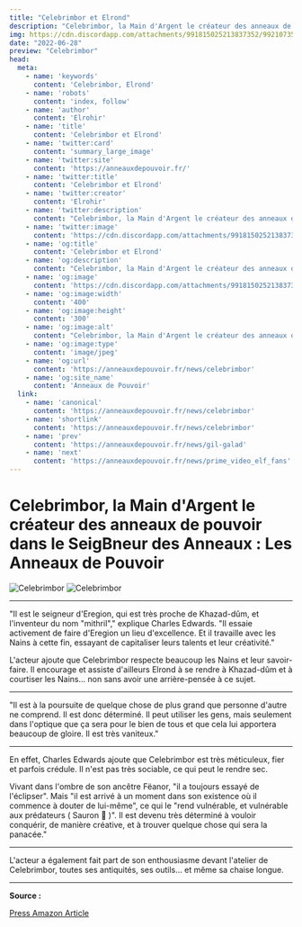 ```yaml
---
title: "Celebrimbor et Elrond"
description: "Celebrimbor, la Main d'Argent le créateur des anneaux de pouvoir"
img: https://cdn.discordapp.com/attachments/991815025213837352/992107350846615662/20220628_104240.jpg
date: "2022-06-28"
preview: "Celebrimbor"
head:
  meta:
    - name: 'keywords'
      content: 'Celebrimbor, Elrond'
    - name: 'robots'
      content: 'index, follow'
    - name: 'author'
      content: 'Elrohir'
    - name: 'title'
      content: 'Celebrimbor et Elrond'  
    - name: 'twitter:card'
      content: 'summary_large_image'
    - name: 'twitter:site'
      content: 'https://anneauxdepouvoir.fr/'
    - name: 'twitter:title'
      content: 'Celebrimbor et Elrond'
    - name: 'twitter:creator'
      content: 'Elrohir'
    - name: 'twitter:description'
      content: "Celebrimbor, la Main d'Argent le créateur des anneaux de pouvoir"
    - name: 'twitter:image'
      content: 'https://cdn.discordapp.com/attachments/991815025213837352/992107350846615662/20220628_104240.jpg'
    - name: 'og:title'
      content: 'Celebrimbor et Elrond'
    - name: 'og:description'
      content: "Celebrimbor, la Main d'Argent le créateur des anneaux de pouvoir"
    - name: 'og:image'
      content: 'https://cdn.discordapp.com/attachments/991815025213837352/992107350846615662/20220628_104240.jpg'
    - name: 'og:image:width'
      content: '400'
    - name: 'og:image:height'
      content: '300'
    - name: 'og:image:alt'
      content: "Celebrimbor, la Main d'Argent le créateur des anneaux de pouvoir"
    - name: 'og:image:type'
      content: 'image/jpeg'
    - name: 'og:url'
      content: 'https://anneauxdepouvoir.fr/news/celebrimbor'
    - name: 'og:site_name'
      content: 'Anneaux de Pouvoir'
  link:
    - name: 'canonical'
      content: 'https://anneauxdepouvoir.fr/news/celebrimbor'
    - name: 'shortlink'
      content: 'https://anneauxdepouvoir.fr/news/celebrimbor'
    - name: 'prev'
      content: 'https://anneauxdepouvoir.fr/news/gil-galad'
    - name: 'next'
      content: 'https://anneauxdepouvoir.fr/news/prime_video_elf_fans'
---
```


# **Celebrimbor, la Main d'Argent le créateur des anneaux de pouvoir dans le SeigBneur des Anneaux : Les Anneaux de Pouvoir** 

![Celebrimbor](https://cdn.discordapp.com/attachments/991815025213837352/992107351597383771/20220628_110316.jpg)
![Celebrimbor](https://cdn.discordapp.com/attachments/991815025213837352/992107350846615662/20220628_104240.jpg)

---

"Il est le seigneur d'Eregion, qui est très proche de Khazad-dûm, et l'inventeur du nom "mithril"," explique Charles Edwards. "Il essaie activement de faire d'Eregion un lieu d'excellence. Et il travaille avec les Nains à cette fin, essayant de capitaliser leurs talents et leur créativité."

L'acteur ajoute que Celebrimbor respecte beaucoup les Nains et leur savoir-faire. Il encourage et assiste d'ailleurs Elrond à se rendre à Khazad-dûm et à courtiser les Nains... non sans avoir une arrière-pensée à ce sujet.

---

"Il est à la poursuite de quelque chose de plus grand que personne d'autre ne comprend. Il est donc déterminé. Il peut utiliser les gens, mais seulement dans l'optique que ça sera pour le bien de tous et que cela lui apportera beaucoup de gloire. Il est très vaniteux."

---

En effet, Charles Edwards ajoute que Celebrimbor est très méticuleux, fier et parfois crédule. Il n'est pas très sociable, ce qui peut le rendre sec.

Vivant dans l'ombre de son ancêtre Fëanor, "il a toujours essayé de l'éclipser". Mais "il est arrivé à un moment dans son existence où il commence à douter de lui-même", ce qui le "rend vulnérable, et vulnérable aux prédateurs ( Sauron 👀 )". Il est devenu très déterminé à vouloir conquérir, de manière créative, et à trouver quelque chose qui sera la panacée."

---

L'acteur a également fait part de son enthousiasme devant l'atelier de Celebrimbor, toutes ses antiquités, ses outils... et même sa chaise longue.

---

**Source :** 

[Press Amazon Article](https://press.amazonstudios.com/us/en/cast/charles-edwards/1102)

